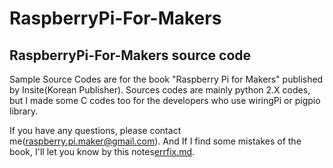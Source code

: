 # RaspberryPi-For-Makers

RaspberryPi-For-Makers source code
----------------------------------

Sample Source Codes are for the book "Raspberry Pi for Makers" published by Insite(Korean Publisher).
Sources codes are mainly python 2.X codes, but I made some C codes too for the developers who use wiringPi or pigpio library.

If you have any questions, please contact me(raspberry.pi.maker@gmail.com).
And If I find some mistakes of the book, I'll let you know by this notes[errfix.md](RaspberryPi-For-Makers/errfix.md).


